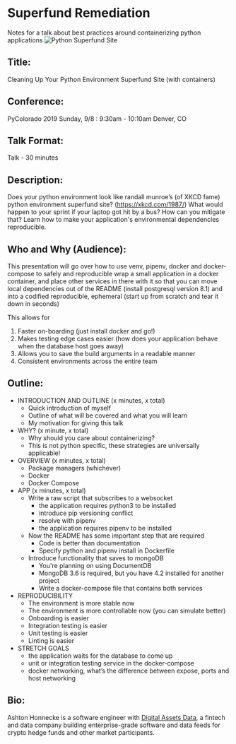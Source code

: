 # Superfund Remediation
Notes for a talk about best practices around containerizing python applications
![Python Superfund Site](https://imgs.xkcd.com/comics/python_environment.png)

Title:
------
Cleaning Up Your Python Environment Superfund Site (with containers)

Conference:
-----------
PyColorado 2019
Sunday, 9/8 : 9:30am - 10:10am
Denver, CO

Talk Format:
------------
Talk - 30 minutes

Description:
------------
Does your python environment look like randall munroe’s (of XKCD fame) python environment superfund site? (https://xkcd.com/1987/) What would happen to your sprint if your laptop got hit by a bus? How can you mitigate that? Learn how to make your application's environmental dependencies reproducible.


Who and Why (Audience):
-----------------------
This presentation will go over how to use venv, pipenv, docker and docker-compose to safely and reproducible wrap a small application in a docker container, and place other services in there with it so that you can move local dependencies out of the README (install postgresql version 8.1) and into a codified reproducible, ephemeral (start up from scratch and tear it down in seconds)

This allows for 
1. Faster on-boarding (just install docker and go!) 
2. Makes testing edge cases easier (how does your application behave when the database host goes away) 
3. Allows you to save the build arguments in a readable manner 
4. Consistent environments across the entire team


Outline:
--------

* INTRODUCTION AND OUTLINE                      (x minutes, x total)
    - Quick introduction of myself
    - Outline of what will be covered and what you will learn
    - My motivation for giving this talk
* WHY?                                          (x minute, x total)
    - Why should you care about containerizing?
    - This is not python specific, these strategies are universally applicable!
* OVERVIEW                                      (x minutes, x total)
    - Package managers (whichever)
    - Docker
    - Docker Compose
* APP                                           (x minutes, x total)
    - Write a raw script that subscribes to a websocket
        * the application requires python3 to be installed
        * introduce pip versioning conflict
        * resolve with pipenv
        * the application requires pipenv to be installed
    - Now the README has some important step that are required
        * Code is better than documentation
        * Specify python and pipenv install in Dockerfile
    - Introduce functionality that saves to mongoDB
        * You're planning on using DocumentDB
        * MongoDB 3.6 is required, but you have 4.2 installed for another project
        * Write a docker-compose file that contains both services
* REPRODUCIBILITY
    - The environment is more stable now
    - The environment is more controllable now (you can simulate better)
    - Onboarding is easier
    - Integration testing is easier
    - Unit testing is easier
    - Linting is easier
* STRETCH GOALS
    - the application waits for the database to come up
    - unit or integration testing service in the docker-compose
    - docker networking, what’s the difference between expose, ports and host networking


Bio:
----
Ashton Honnecke is a software engineer with [Digital Assets Data](https://www.digitalassetsdata.com/), a fintech and data company building enterprise-grade software and data feeds for crypto hedge funds and other market participants.

